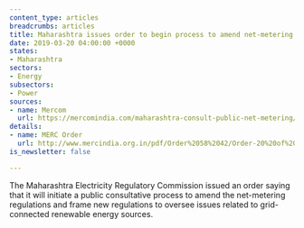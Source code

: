 ```yaml
---
content_type: articles
breadcrumbs: articles
title: Maharashtra issues order to begin process to amend net-metering regulations
date: 2019-03-20 04:00:00 +0000
states:
- Maharashtra
sectors:
- Energy
subsectors:
- Power
sources:
- name: Mercom
  url: https://mercomindia.com/maharashtra-consult-public-net-metering/
details:
- name: MERC Order
  url: http://www.mercindia.org.in/pdf/Order%2058%2042/Order-20%20of%202019-07032019.pdf
is_newsletter: false

---
```

The Maharashtra Electricity Regulatory Commission issued an order saying that it will initiate a public consultative process to amend the net-metering regulations and frame new regulations to oversee issues related to grid-connected renewable energy sources.
